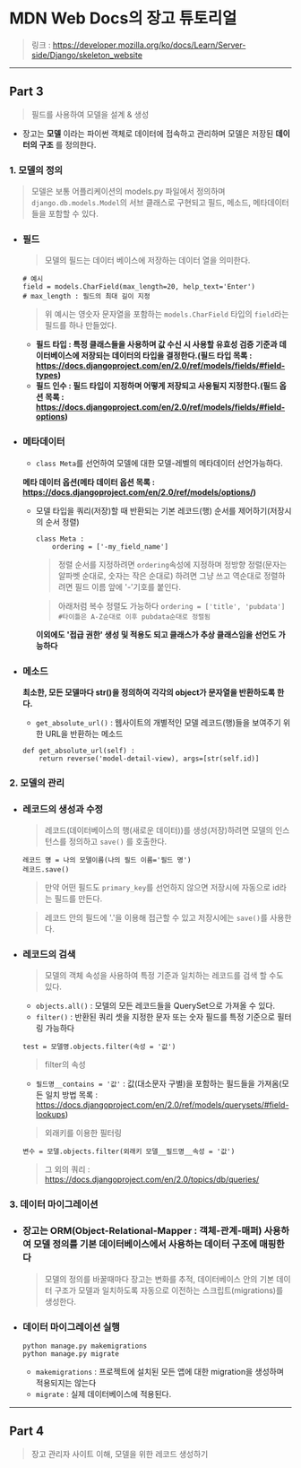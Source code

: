# MDN Web Docs의 장고 튜토리얼
> 링크 : https://developer.mozilla.org/ko/docs/Learn/Server-side/Django/skeleton_website
***

## Part 3
> 필드를 사용하여 모델을 설계 & 생성
* 장고는 __모델__ 이라는 파이썬 객체로 데이터에 접속하고 관리하며 모델은 저장된 __데이터의 구조__ 를 정의한다.

### 1. 모델의 정의
> 모델은 보통 어플리케이션의 models.py 파일에서 정의하며 ```django.db.models.Model```의 서브 클래스로 구현되고 필드, 메소드, 메타데이터들을 포함할 수 있다.
* ### 필드
    > 모델의 필드는 데이터 베이스에 저장하는 데이터 열을 의미한다.
    ```
    # 예시
    field = models.CharField(max_length=20, help_text='Enter')
    # max_length : 필드의 최대 길이 지정
    ```
    > 위 예시는 영숫자 문자열을 포함하는 ```models.CharField``` 타입의 ```field```라는 필드를 하나 만들었다.  

    * __필드 타입 : 특정 클래스들을 사용하며 값 수신 시 사용할 유효성 검증 기준과 데이터베이스에 저장되는 데이터의 타입을 결정한다.(필드 타입 목록 : https://docs.djangoproject.com/en/2.0/ref/models/fields/#field-types)__
    * __필드 인수 : 필드 타입이 지정하며 어떻게 저장되고 사용될지 지정한다.(필드 옵션 목록 : https://docs.djangoproject.com/en/2.0/ref/models/fields/#field-options)__
* ### 메타데이터
    * ```class Meta```를 선언하여 모델에 대한 모델-레벨의 메타데이터 선언가능하다.

    __메타 데이터 옵션(메타 데이터 옵션 목록 : https://docs.djangoproject.com/en/2.0/ref/models/options/)__
    * 모델 타입을 쿼리(저장)할 때 반환되는 기본 레코드(행) 순서를 제어하기(저장시의 순서 정렬)
        ```
        class Meta :
            ordering = ['-my_field_name']
        ```
        > 정렬 순서를 지정하려면 ```ordering```속성에 지정하며 정방향 정렬(문자는 알파벳 순대로, 숫자는 작은 순대로) 하려면 그냥 쓰고 역순대로 정렬하려면 필드 이름 앞에 '-'기호를 붙인다.

        > 아래처럼 복수 정렬도 가능하다
        ```ordering = ['title', 'pubdata'] #타이틀은 A-Z순대로 이후 pubdata순대로 정렬됨```

        __이외에도 '접급 권한' 생성 및 적용도 되고 클래스가 추상 클래스임을 선언도 가능하다__
* ### 메소드
    __최소한, 모든 모델마다 __str__()을 정의하여 각각의 object가 문자열을 반환하도록 한다.__
    * ```get_absolute_url()``` : 웹사이트의 개별적인 모델 레코드(행)들을 보여주기 위한 URL을 반환하는 메소드
    ```
    def get_absolute_url(self) :
        return reverse('model-detail-view), args=[str(self.id)]
    ```
### 2. 모델의 관리
* ### 레코드의 생성과 수정
    >레코드(데이터베이스의 행(새로운 데이터))를 생성(저장)하려면 모델의 인스턴스를 정의하고 ```save()``` 를 호출한다.
    ```
    레코드 명 = 나의 모델이름(나의 필드 이름='필드 명')
    레코드.save()
    ```
    > 만약 어떤 필드도 ```primary_key```를 선언하지 않으면 저장시에 자동으로 id라는 필드를 만든다.

    > 레코드 안의 필드에 '.'을 이용해 접근할 수 있고 저장시에는 ```save()```를 사용한다.
* ### 레코드의 검색
    > 모델의 객체 속성을 사용하여 특정 기준과 일치하는 레코드를 검색 할 수도 있다.
    * ```objects.all()``` : 모델의 모든 레코드들을 QuerySet으로 가져올 수 있다.
    * ```filter()``` : 반환된 쿼리 셋을 지정한 문자 또는 숫자 필드를 특정 기준으로 필터링 가능하다
    ```
    test = 모델명.objects.filter(속성 = '값')
    ```
    > filter의 속성
    * ```필드명__contains = '값'``` : 값(대소문자 구별)을 포함하는 필드들을 가져옴(모든 일치 방법 목록 : https://docs.djangoproject.com/en/2.0/ref/models/querysets/#field-lookups)
    
    > 외래키를 이용한 필터링
    ```
    변수 = 모델.objects.filter(외래키 모델__필드명__속성 = '값')
    ```
    > 그 외의 쿼리 : https://docs.djangoproject.com/en/2.0/topics/db/queries/
    
### 3. 데이터 마이그레이션
* ### 장고는 __ORM(Object-Relational-Mapper : 객체-관계-매퍼)__ 사용하여 모델 정의를 기본 데이터베이스에서 사용하는 데이터 구조에 매핑한다
    > 모델의 정의를 바꿀때마다 장고는 변화를 추적, 데이터베이스 안의 기본 데이터 구조가 모델과 일치하도록 자동으로 이전하는 스크립트(migrations)를 생성한다. 
* ### 데이터 마이그레이션 실행
    ```
    python manage.py makemigrations
    python manage.py migrate
    ```
    * ```makemigrations``` : 프로젝트에 설치된 모든 앱에 대한 migration을 생성하며 적용되지는 않는다
    * ```migrate``` : 실제 데이터베이스에 적용된다.
***
## Part 4
> 장고 관리자 사이트 이해, 모델을 위한 레코드 생성하기